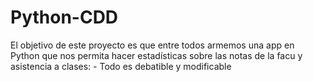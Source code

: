 # Python-CDD
El objetivo de este proyecto es que entre todos armemos una app en Python que nos permita hacer estadísticas sobre las notas de la facu y asistencia a clases: - Todo es debatible y modificable 
